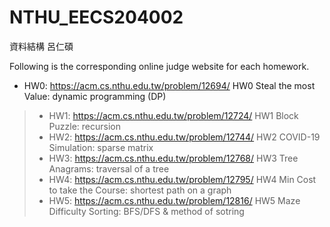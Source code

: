 # NTHU_EECS204002
資料結構 呂仁碩

Following is the corresponding online judge website for each homework. 
- HW0: https://acm.cs.nthu.edu.tw/problem/12694/ 
 HW0 Steal the most Value: dynamic programming (DP)
>- HW1: https://acm.cs.nthu.edu.tw/problem/12724/
 HW1 Block Puzzle: recursion
>- HW2: https://acm.cs.nthu.edu.tw/problem/12744/
 HW2 COVID-19 Simulation: sparse matrix
>- HW3: https://acm.cs.nthu.edu.tw/problem/12768/
 HW3 Tree Anagrams: traversal of a tree
>- HW4: https://acm.cs.nthu.edu.tw/problem/12795/
 HW4 Min Cost to take the Course: shortest path on a graph
>- HW5: https://acm.cs.nthu.edu.tw/problem/12816/
 HW5 Maze Difficulty Sorting: BFS/DFS & method of sotring
